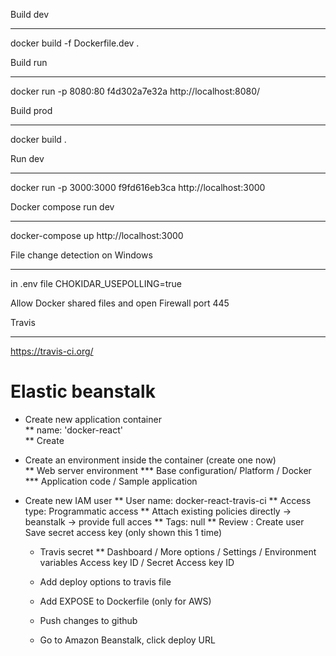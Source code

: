Build dev
*********
docker build -f Dockerfile.dev .

Build run
*********
docker run -p 8080:80 f4d302a7e32a
http://localhost:8080/

Build prod
***********
docker build .

Run dev
***
docker run -p 3000:3000 f9fd616eb3ca
http://localhost:3000

Docker compose run dev
********
docker-compose up
http://localhost:3000

File change detection on Windows
********************************
in .env file 
CHOKIDAR_USEPOLLING=true

Allow Docker shared files and open Firewall port 445

Travis
******
https://travis-ci.org/

# Elastic beanstalk 
* Create new application container              
  ** name: 'docker-react'       
  ** Create    
* Create an environment inside the container (create one now)                
  ** Web server environment
     *** Base configuration/ Platform / Docker
     *** Application code / Sample application 

* Create new IAM user 
  ** User name: docker-react-travis-ci
  ** Access type: Programmatic access
  ** Attach existing policies directly -> beanstalk -> provide full acces 
  ** Tags: null
  ** Review : Create user 
  Save secret access key (only shown this 1 time)

  * Travis secret
    ** Dashboard / More options / Settings / Environment variables 
       Access key ID / Secret Access key ID

  * Add deploy options to travis file
  * Add EXPOSE to Dockerfile (only for AWS)
  * Push changes to github 
  * Go to Amazon Beanstalk, click deploy URL 